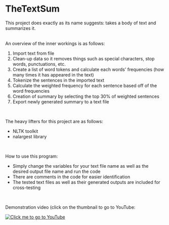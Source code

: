 # TheTextSum

This project does exactly as its name suggests: takes a body of text and summarizes it.
<br />
<br />

An overview of the inner workings is as follows:
1) Import text from file
2) Clean-up data so it removes things such as special characters, stop words, punctuations, etc.
3) Create a list of word tokens and calculate each words' frequencies (how many times it has appeared in the text)
4) Tokenize the sentences in the imported text
5) Calculate the weighted frequency for each sentence based off of the word frequencies
6) Creation of summary by selecting the top 30% of weighted sentences
7) Export newly generated summary to a text file
<br />

The heavy lifters for this project are as follows:
- NLTK toolkit
- nalargest library
<br />

How to use this program:
- Simply change the variables for your text file name as well as the desired output file name and run the code
- There are comments in the code for easier identification
- The tested text files as well as their generated outputs are included for cross-testing
<br />

Demonstration video (click on the thumbnail to go to YouTube:

[![Click me to go to YouTube](https://img.youtube.com/vi/MH_vVYadtXY/0.jpg)](https://www.youtube.com/watch?v=MH_vVYadtXY)
